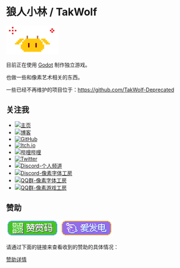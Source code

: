 # 狼人小林 / TakWolf 

![Logo](images/pixel-qiu-x4.gif)

目前正在使用 [Godot](https://godotengine.org) 制作独立游戏。

也做一些和像素艺术相关的东西。

一些已经不再维护的项目位于：https://github.com/TakWolf-Deprecated

## 关注我

- [![主页](https://img.shields.io/badge/主页-takwolf.com-FFDE33?style=flat-square)](https://takwolf.com)
- [![博客](https://img.shields.io/badge/博客-blog.takwolf.com-FFDE33?style=flat-square)](https://blog.takwolf.com)
- [![GitHub](https://img.shields.io/badge/TakWolf-545454?logo=github&logoColor=white&style=flat-square)](https://github.com/TakWolf)
- [![Itch.io](https://img.shields.io/badge/狼人小林-FF5050?logo=itch.io&logoColor=white&style=flat-square)](https://takwolf.itch.io)
- [![哔哩哔哩](https://img.shields.io/badge/狼人小林-2EB7FF?logo=bilibili&logoColor=white&style=flat-square)](https://space.bilibili.com/445245)
- [![Twitter](https://img.shields.io/badge/狼人小林-00ACEE?logo=twitter&logoColor=white&style=flat-square)](https://twitter.com/takgdx)
- [![Discord-个人频道](https://img.shields.io/badge/狼人小林的地盘-4D64FF?logo=discord&logoColor=white&style=flat-square)](https://discord.gg/9HY9WD4TRe)
- [![Discord-像素字体工房](https://img.shields.io/badge/像素字体工房-4D64FF?logo=discord&logoColor=white&style=flat-square)](https://discord.gg/3GKtPKtjdU)
- [![QQ群-像素字体工房](https://img.shields.io/badge/QQ群-像素字体工房(302383204)-6AC468?logo=tencentqq&logoColor=white&style=flat-square)](https://jq.qq.com/?_wv=1027&k=EXtKGHar)
- [![QQ群-像素游戏工房](https://img.shields.io/badge/QQ群-像素游戏工房(367057366)-6AC468?logo=tencentqq&logoColor=white&style=flat-square)](https://jq.qq.com/?_wv=1027&k=Z5pposJE)

## 赞助

[![赞赏码](images/payqr-badge-x2.png)](payment-qr-codes.md)
[![爱发电](images/afdian-badge-x2.png)](https://afdian.net/@takwolf)

请通过下面的链接来查看收到的赞助的具体情况：

[赞助详情](sponsors.md)
